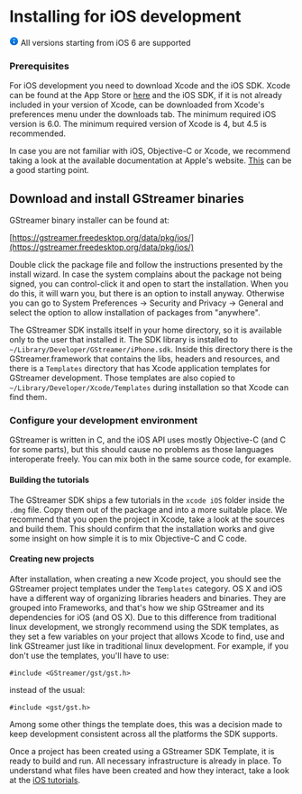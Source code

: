 # Installing for iOS development

![](images/icons/emoticons/information.png) All versions starting from iOS 6 are supported

### Prerequisites

For iOS development you need to download Xcode and the iOS SDK. Xcode
can be found at the App Store or
[here](https://developer.apple.com/devcenter/ios/index.action#downloads)
and the iOS SDK, if it is not already included in your version of Xcode,
can be downloaded from Xcode's preferences menu under the downloads tab.
The minimum required iOS version is 6.0. The minimum required version of
Xcode is 4, but 4.5 is recommended.

In case you are not familiar with iOS, Objective-C or Xcode, we
recommend taking a look at the available documentation at Apple's
website.
[This](http://developer.apple.com/library/ios/#DOCUMENTATION/iPhone/Conceptual/iPhone101/Articles/00_Introduction.html) can be a good starting point.

## Download and install GStreamer binaries

GStreamer binary installer can be found at:

[https://gstreamer.freedesktop.org/data/pkg/ios/](https://gstreamer.freedesktop.org/data/pkg/ios/)

Double click the package file and follow the instructions presented by
the install wizard. In case the system complains about the package not
being signed, you can control-click it and open to start the
installation. When you do this, it will warn you, but there is an option
to install anyway. Otherwise you can go to System Preferences → Security
and Privacy → General and select the option to allow installation of
packages from "anywhere".

The GStreamer SDK installs itself in your home directory, so it is
available only to the user that installed it. The SDK library is
installed to `~/Library/Developer/GStreamer/iPhone.sdk`. Inside this
directory there is the GStreamer.framework that contains the libs,
headers and resources, and there is a `Templates` directory that has
Xcode application templates for GStreamer development. Those templates
are also copied to `~/Library/Developer/Xcode/Templates` during
installation so that Xcode can find them.

### Configure your development environment

GStreamer is written in C, and the iOS API uses mostly Objective-C (and
C for some parts), but this should cause no problems as those languages
interoperate freely. You can mix both in the same source code, for
example.

#### Building the tutorials

The GStreamer SDK ships a few tutorials in the `xcode iOS` folder inside
the `.dmg` file. Copy them out of the package and into a more suitable
place. We recommend that you open the project in Xcode, take a look
at the sources and build them. This should confirm that the installation
works and give some insight on how simple it is to mix Objective-C and C
code.

#### Creating new projects

After installation, when creating a new Xcode project, you should see
the GStreamer project templates under the `Templates` category. OS X and
iOS have a different way of organizing libraries headers and binaries.
They are grouped into Frameworks, and that's how we ship GStreamer and
its dependencies for iOS (and OS X). Due to this difference from
traditional linux development, we strongly recommend using the SDK
templates, as they set a few variables on your project that allows Xcode
to find, use and link GStreamer just like in traditional linux
development. For example, if you don't use the templates, you'll have to
use:

```
#include <GStreamer/gst/gst.h>
```

instead of the usual:

```
#include <gst/gst.h>
```

Among some other things the template does, this was a decision made to
keep development consistent across all the platforms the SDK supports.

Once a project has been created using a GStreamer SDK Template, it is
ready to build and run. All necessary infrastructure is already in
place. To understand what files have been created and how they interact,
take a look at the [iOS tutorials](sdk-ios-tutorials.md).
